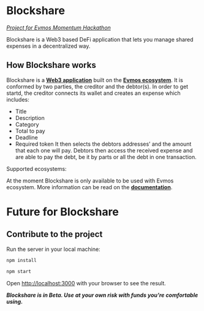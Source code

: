 # Blockshare

[*Project for Evmos Momentum Hackathon*](https://evmos2022.devpost.com/)

Blockshare is a Web3 based DeFi application that lets you manage shared expenses in a decentralized way.

## How Blockshare works 

Blockshare is a [**Web3 application**](https://blockshare.app) built on the [**Evmos ecosystem**](https://evmos.org/). It is conformed by two parties, the creditor and the debtor(s). In order to get startd, the creditor connects its wallet and creates an expense which includes:
* Title
* Description
* Category
* Total to pay
* Deadline
* Required token
It then selects the debtors addresses’ and the amount that each one will pay. Debtors then access the received expense and are able to pay the debt, be it by parts or all the debt in one transaction.

Supported ecosystems:

At the moment Blockshare is only available to be used with Evmos ecosystem. More information can be read on the [**documentation**](https://docs.evmos.org).

# Future for Blockshare

## Contribute to the project

Run the server in your local machine:

```bash
npm install

npm start
```

Open <http://localhost:3000> with your browser to see the result.


***Blockshare is in Beta. Use at your own risk with funds you're comfortable using.***
